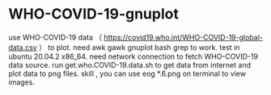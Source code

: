 # WHO-COVID-19-gnuplot
use WHO-COVID-19 data （ https://covid19.who.int/WHO-COVID-19-global-data.csv ） to plot.
need awk gawk gnuplot bash grep to work.
test in ubuntu 20.04.2 x86_64.
need network connection to fetch WHO-COVID-19 data source.
run get.who.COVID-19.data.sh to get data from internet and plot data to png files.
skill , you can use eog *.6.png on terminal to view images.
